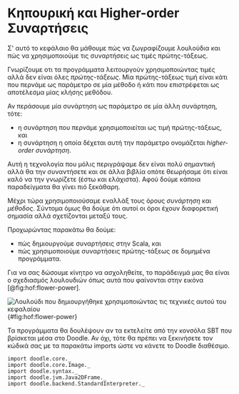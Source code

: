 # Κηπουρική και Higher-order Συναρτήσεις

Σ' αυτό το κεφάλαιο θα μάθουμε πώς να ζωγραφίζουμε λουλούδια και πώς να χρησιμοποιούμε τις συναρτήσεις ως τιμές πρώτης-τάξεως.

Γνωρίζουμε οτι τα προγράμματα λειτουργούν χρησιμοποιώντας τιμές αλλά δεν είναι όλες *πρώτης-τάξεως*. Μία πρώτης-τάξεως τιμή είναι κάτι που περνάμε ως παράμετρο σε μία μέθοδο ή κάτι που επιστρέφεται ως αποτέλεσμα μίας κλήσης μεθόδου.

Αν περάσουμε μία συνάρτηση ως παράμετρο σε μία άλλη συνάρτηση, τότε:

- η συνάρτηση που περνάμε χρησιμοποιείται ως τιμή πρώτης-τάξεως, και
- η συνάρτηση η οποία δέχεται αυτή την παράμετρο ονομάζεται *higher-order συνάρτηση*.

Αυτή η τεχνολογία που μόλις περιγράψαμε δεν είναι πολύ σημαντική αλλά θα την συναντήσετε και σε άλλα βιβλία οπότε θεωρήσαμε ότι είναι καλό να την γνωρίζετε (έστω και ελάχιστα).
Αφού δούμε κάποια παραδείγματα θα γίνει πιό ξεκάθαρη.

Μέχρι τώρα χρησιμοποιούσαμε εναλλάξ τους όρους *συνάρτηση* και *μέθοδος*.
Σύντομα όμως θα δούμε ότι αυτοί οι όροι έχουν διαφορετική σημασία αλλά σχετίζονται μεταξύ τους.

Προχωρώντας παρακάτω θα δούμε:

- πώς δημιουργούμε συναρτήσεις στην Scala, και
- πώς χρησιμοποιούμε συναρτήσεις πρώτης-τάξεως σε δομημένα προγράμματα.

Για να σας δώσουμε κίνητρο να ασχοληθείτε, το παράδειγμά μας θα είναι ο σχεδιασμός λουλουδιών όπως αυτά που φαίνονται στην εικόνα [@fig:hof:flower-power].

![Λουλούδι που δημιουργήθηκε χρησιμοποιώντας τις τεχνικές αυτού του κεφαλαίου](src/pages/hof/flower-power.pdf+svg){#fig:hof:flower-power}

<div class="callout callout-info">
Τα προγράμματα θα δουλέψουν αν τα εκτελείτε από την κονσόλα SBT που βρίσκεται μέσα στο Doodle. Αν όχι, τότε θα πρέπει να ξεκινήσετε τον κώδικά σας με τα παρακάτω imports ώστε να κάνετε το Doodle διαθέσιμο.

```tut:silent
import doodle.core._
import doodle.core.Image._
import doodle.syntax._
import doodle.jvm.Java2DFrame._
import doodle.backend.StandardInterpreter._
```
</div>

